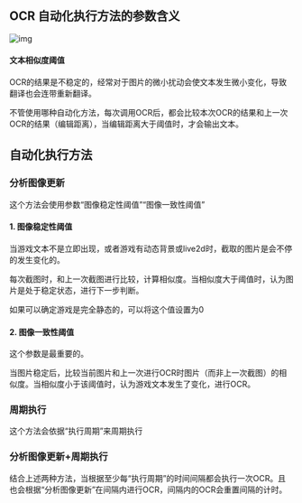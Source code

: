 ## OCR 自动化执行方法的参数含义

![img](https://image.lunatranslator.xyz/zh/ocrauto.png)

#### 文本相似度阈值

OCR的结果是不稳定的，经常对于图片的微小扰动会使文本发生微小变化，导致翻译也会连带重新翻译。

不管使用哪种自动化方法，每次调用OCR后，都会比较本次OCR的结果和上一次OCR的结果（编辑距离），当编辑距离大于阈值时，才会输出文本。

## 自动化执行方法

### 分析图像更新

这个方法会使用参数“图像稳定性阈值”“图像一致性阈值”

#### 1. 图像稳定性阈值

当游戏文本不是立即出现，或者游戏有动态背景或live2d时，截取的图片是会不停的发生变化的。

每次截图时，和上一次截图进行比较，计算相似度。当相似度大于阈值时，认为图片是处于稳定状态，进行下一步判断。

如果可以确定游戏是完全静态的，可以将这个值设置为0

#### 2. 图像一致性阈值

这个参数是最重要的。

当图片稳定后，比较当前图片和上一次进行OCR时图片（而非上一次截图）的相似度。当相似度小于该阈值时，认为游戏文本发生了变化，进行OCR。

### 周期执行

这个方法会依据“执行周期”来周期执行


### 分析图像更新+周期执行

结合上述两种方法，当根据至少每“执行周期”的时间间隔都会执行一次OCR。且也会根据“分析图像更新”在间隔内进行OCR，间隔内的OCR会重置间隔的计时。